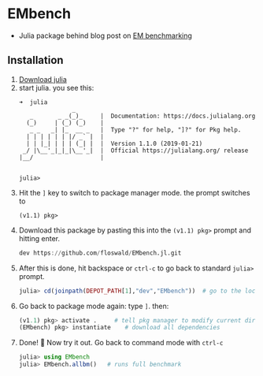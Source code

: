 # EMbench

* Julia package behind blog post on [EM benchmarking](https://floswald.github.io/post/em-benchmarks/)

## Installation

1. [Download julia](https://julialang.org/downloads/)
2. start julia. you see this:
    ```
    ➜  julia
                   _
       _       _ _(_)_     |  Documentation: https://docs.julialang.org
      (_)     | (_) (_)    |
       _ _   _| |_  __ _   |  Type "?" for help, "]?" for Pkg help.
      | | | | | | |/ _` |  |
      | | |_| | | | (_| |  |  Version 1.1.0 (2019-01-21)
     _/ |\__'_|_|_|\__'_|  |  Official https://julialang.org/ release
    |__/                   |
    

    julia> 
    ```
3. Hit the `]` key to switch to package manager mode. the prompt switches to 
    ```
    (v1.1) pkg>
    ```
4. Download this package by pasting this into the `(v1.1) pkg>` prompt and hitting enter.
    ```julia
    dev https://github.com/floswald/EMbench.jl.git
    ```
5. After this is done, hit backspace or `ctrl-c` to go back to standard `julia>` prompt.
    ```julia
    julia> cd(joinpath(DEPOT_PATH[1],"dev","EMbench"))  # go to the location of EMbench
    ```
6. Go back to package mode again: type `]`. then:
    ```julia
    (v1.1) pkg> activate .     # tell pkg manager to modify current directory
    (EMbench) pkg> instantiate    # download all dependencies
    ```
7. Done! :tada: Now try it out. Go back to command mode with `ctrl-c`
    ```julia
    julia> using EMbench
    julia> EMbench.allbm()   # runs full benchmark
    ```